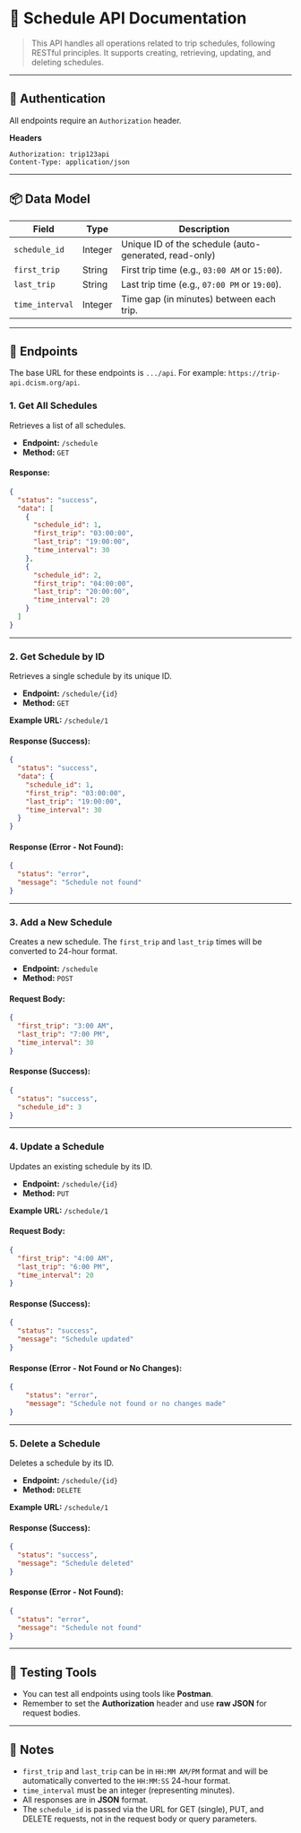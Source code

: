 # 🚌 Schedule API Documentation

> This API handles all operations related to trip schedules, following RESTful principles. It supports creating, retrieving, updating, and deleting schedules.

---

## 🔐 Authentication

All endpoints require an `Authorization` header.

**Headers**
```
Authorization: trip123api
Content-Type: application/json
```

---

## 📦 Data Model

| Field           | Type    | Description                                       |
|-----------------|---------|---------------------------------------------------|
| `schedule_id`   | Integer | Unique ID of the schedule (auto-generated, read-only) |
| `first_trip`    | String  | First trip time (e.g., `03:00 AM` or `15:00`).     |
| `last_trip`     | String  | Last trip time (e.g., `07:00 PM` or `19:00`).      |
| `time_interval` | Integer | Time gap (in minutes) between each trip.          |

---

## 📌 Endpoints

The base URL for these endpoints is `.../api`. For example: `https://trip-api.dcism.org/api`.

### 1. Get All Schedules

Retrieves a list of all schedules.

- **Endpoint:** `/schedule`
- **Method:** `GET`

#### Response:
```json
{
  "status": "success",
  "data": [
    {
      "schedule_id": 1,
      "first_trip": "03:00:00",
      "last_trip": "19:00:00",
      "time_interval": 30
    },
    {
      "schedule_id": 2,
      "first_trip": "04:00:00",
      "last_trip": "20:00:00",
      "time_interval": 20
    }
  ]
}
```

---

### 2. Get Schedule by ID

Retrieves a single schedule by its unique ID.

- **Endpoint:** `/schedule/{id}`
- **Method:** `GET`

**Example URL:** `/schedule/1`

#### Response (Success):
```json
{
  "status": "success",
  "data": {
    "schedule_id": 1,
    "first_trip": "03:00:00",
    "last_trip": "19:00:00",
    "time_interval": 30
  }
}
```

#### Response (Error - Not Found):
```json
{
  "status": "error",
  "message": "Schedule not found"
}
```

---

### 3. Add a New Schedule

Creates a new schedule. The `first_trip` and `last_trip` times will be converted to 24-hour format.

- **Endpoint:** `/schedule`
- **Method:** `POST`

#### Request Body:
```json
{
  "first_trip": "3:00 AM",
  "last_trip": "7:00 PM",
  "time_interval": 30
}
```

#### Response (Success):
```json
{
  "status": "success",
  "schedule_id": 3
}
```

---

### 4. Update a Schedule

Updates an existing schedule by its ID.

- **Endpoint:** `/schedule/{id}`
- **Method:** `PUT`

**Example URL:** `/schedule/1`

#### Request Body:
```json
{
  "first_trip": "4:00 AM",
  "last_trip": "6:00 PM",
  "time_interval": 20
}
```

#### Response (Success):
```json
{
  "status": "success",
  "message": "Schedule updated"
}
```

#### Response (Error - Not Found or No Changes):
```json
{
    "status": "error",
    "message": "Schedule not found or no changes made"
}
```

---

### 5. Delete a Schedule

Deletes a schedule by its ID.

- **Endpoint:** `/schedule/{id}`
- **Method:** `DELETE`

**Example URL:** `/schedule/1`

#### Response (Success):
```json
{
  "status": "success",
  "message": "Schedule deleted"
}
```

#### Response (Error - Not Found):
```json
{
  "status": "error",
  "message": "Schedule not found"
}
```

---

## 🧪 Testing Tools

- You can test all endpoints using tools like **Postman**.
- Remember to set the **Authorization** header and use **raw JSON** for request bodies.

---

## 📌 Notes

- `first_trip` and `last_trip` can be in `HH:MM AM/PM` format and will be automatically converted to the `HH:MM:SS` 24-hour format.
- `time_interval` must be an integer (representing minutes).
- All responses are in **JSON** format.
- The `schedule_id` is passed via the URL for GET (single), PUT, and DELETE requests, not in the request body or query parameters.